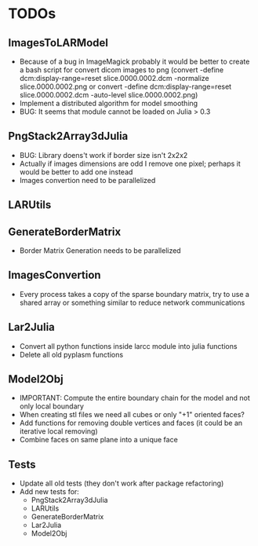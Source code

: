# TODOs

## ImagesToLARModel

- Because of a bug in ImageMagick probably it would be better to create a bash script for convert dicom images to png (convert -define dcm:display-range=reset slice.0000.0002.dcm -normalize slice.0000.0002.png or convert -define dcm:display-range=reset slice.0000.0002.dcm -auto-level slice.0000.0002.png)
- Implement a distributed algorithm for model smoothing
- BUG: It seems that module cannot be loaded on Julia > 0.3

## PngStack2Array3dJulia

- BUG: Library doens't work if border size isn't 2x2x2
- Actually if images dimensions are odd I remove one pixel; perhaps it would be better to add one instead
- Images convertion need to be parallelized

## LARUtils

## GenerateBorderMatrix

- Border Matrix Generation needs to be parallelized

## ImagesConvertion

- Every process takes a copy of the sparse  boundary matrix, try to use a shared array or something similar to reduce network communications

## Lar2Julia

- Convert all python functions inside larcc module into julia functions
- Delete all old pyplasm functions

## Model2Obj

- IMPORTANT: Compute the entire boundary chain for the model and not only local boundary
- When creating stl files we need all cubes or only "+1" oriented faces?
- Add functions for removing double vertices and faces (it could be an iterative local removing)
- Combine faces on same plane into a unique face

## Tests

- Update all old tests (they don't work after package refactoring)
- Add new tests for:
  - PngStack2Array3dJulia
  - LARUtils
  - GenerateBorderMatrix
  - Lar2Julia
  - Model2Obj
